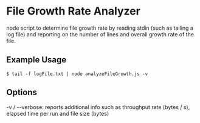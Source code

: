 # File Growth Rate Analyzer
node script to determine file growth rate by reading stdin (such as tailing a log file) and reporting on the number of lines and overall growth rate of the file.

## Example Usage
```
$ tail -f logFile.txt | node analyzeFileGrowth.js -v
```

## Options
-v / --verbose: reports additional info such as throughput rate (bytes / s), elapsed time per run  and file size (bytes)